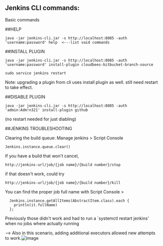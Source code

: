 ## Jenkins CLI commands:

Basic commands


##HELP
```
java -jar jenkins-cli.jar -s http://localhost:8085 -auth 'username:password' help  <---list vaid commands
```
##INSTALL PLUGIN
```
java -jar jenkins-cli.jar -s http://localhost:8085 -auth 'username:password' install-plugin cloudbees-bitbucket-branch-source

sudo service jenkins restart
```
Note: upgrading a plugin from cli uses install plugin as well. still need restart to take effect.


##DISABLE PLUGIN
```
java -jar jenkins-cli.jar -s http://localhost:8085 -auth 'admin:Adm!n321' install-plugin github
```
(no restart needed for just diabling)


##JENKINS TROUBLESHOOTING

Clearing the build queue: Manage jenkins > Script Console
```
Jenkins.instance.queue.clear()
```

If you have a build that won't cancel, 
```
http://jenkins-url/job/{job name}/{build number}/stop
```
if that doesn't work, could try
```
http://jenkins-url/job/{job name}/{build number}/kill
```

You can find the proper job full name with Script Console >
```
  Jenkins.instance.getAllItems(AbstractItem.class).each {
    println(it.fullName)
  };
```

Previously those didn't work and had to run a `systemctl restart jenkins' when no jobs where actually running

--> Also in this scenario, adding additional executors allowed new attempts to work.![image](https://user-images.githubusercontent.com/76519886/175838172-01542914-a737-4081-a2ee-67f0ed41978b.png)
